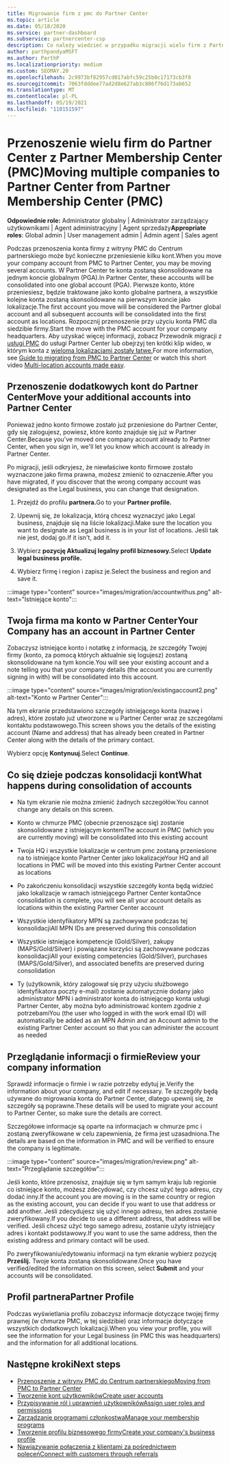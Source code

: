 ```yaml
---
title: Migrowanie firm z pmc do Partner Center
ms.topic: article
ms.date: 05/18/2020
ms.service: partner-dashboard
ms.subservice: partnercenter-csp
description: Co należy wiedzieć w przypadku migracji wielu firm z Partner Membership Center (PMC) do Partner Center i skonsolidowania ich na globalnym koncie partnera.
author: parthpandyaMSFT
ms.author: ParthP
ms.localizationpriority: medium
ms.custom: SEOMAY.20
ms.openlocfilehash: 2c9973bf82957cd017abfc59c25b0c17173cb3f8
ms.sourcegitcommit: 7063fdddee77ad2d8e627ab3c806f76d173ab652
ms.translationtype: MT
ms.contentlocale: pl-PL
ms.lasthandoff: 05/19/2021
ms.locfileid: "110151597"
---
```

# <a name="moving-multiple-companies-to-partner-center-from-partner-membership-center-pmc"></a><span data-ttu-id="5b3f6-103">Przenoszenie wielu firm do Partner Center z Partner Membership Center (PMC)</span><span class="sxs-lookup"><span data-stu-id="5b3f6-103">Moving multiple companies to Partner Center from Partner Membership Center (PMC)</span></span>

<span data-ttu-id="5b3f6-104">**Odpowiednie role:** Administrator globalny | Administrator zarządzający użytkownikami | Agent administracyjny | Agent sprzedaży</span><span class="sxs-lookup"><span data-stu-id="5b3f6-104">**Appropriate roles**: Global admin | User management admin | Admin agent | Sales agent</span></span>

<span data-ttu-id="5b3f6-105">Podczas przenoszenia konta firmy z witryny PMC do Centrum partnerskiego może być konieczne przeniesienie kilku kont.</span><span class="sxs-lookup"><span data-stu-id="5b3f6-105">When you move your company account from PMC to Partner Center, you may be moving several accounts.</span></span> <span data-ttu-id="5b3f6-106">W Partner Center te konta zostaną skonsolidowane na jednym koncie globalnym (PGA).</span><span class="sxs-lookup"><span data-stu-id="5b3f6-106">In Partner Center, these accounts will be consolidated into one global account (PGA).</span></span> <span data-ttu-id="5b3f6-107">Pierwsze konto, które przeniesiesz, będzie traktowane jako konto globalne partnera, a wszystkie kolejne konta zostaną skonsolidowane na pierwszym koncie jako lokalizacje.</span><span class="sxs-lookup"><span data-stu-id="5b3f6-107">The first account you move will be considered the Partner global account and all subsequent accounts will be consolidated into the first account as locations.</span></span> <span data-ttu-id="5b3f6-108">Rozpocznij przenoszenie przy użyciu konta PMC dla siedzibie firmy.</span><span class="sxs-lookup"><span data-stu-id="5b3f6-108">Start the move with the PMC account for your company headquarters.</span></span> <span data-ttu-id="5b3f6-109">Aby uzyskać więcej informacji, zobacz Przewodnik migracji z [usługi PMC](guide-to-migration.md) do usługi Partner Center lub obejrzyj ten krótki klip wideo, w którym konta z [wieloma lokalizacjami zostały łatwe.](https://vimeo.com/290335248)</span><span class="sxs-lookup"><span data-stu-id="5b3f6-109">For more information, see [Guide to migrating from PMC to Partner Center](guide-to-migration.md) or watch this short video [Multi-location accounts made easy](https://vimeo.com/290335248).</span></span>

## <a name="move-your-additional-accounts-into-partner-center"></a><span data-ttu-id="5b3f6-110">Przenoszenie dodatkowych kont do Partner Center</span><span class="sxs-lookup"><span data-stu-id="5b3f6-110">Move your additional accounts into Partner Center</span></span>

<span data-ttu-id="5b3f6-111">Ponieważ jedno konto firmowe zostało już przeniesione do Partner Center, gdy się zalogujesz, powiesz, które konto znajduje się już w Partner Center.</span><span class="sxs-lookup"><span data-stu-id="5b3f6-111">Because you've moved one company account already to Partner Center, when you sign in, we'll let you know which account is already in Partner Center.</span></span>

<span data-ttu-id="5b3f6-112">Po migracji, jeśli odkryjesz, że niewłaściwe konto firmowe zostało wyznaczone jako firma prawna, możesz zmienić to oznaczenie.</span><span class="sxs-lookup"><span data-stu-id="5b3f6-112">After you have migrated, if you discover that the wrong company account was designated as the Legal business, you can change that designation.</span></span>

1. <span data-ttu-id="5b3f6-113">Przejdź do profilu **partnera.**</span><span class="sxs-lookup"><span data-stu-id="5b3f6-113">Go to your **Partner profile.**</span></span>

2. <span data-ttu-id="5b3f6-114">Upewnij się, że lokalizacja, którą chcesz wyznaczyć jako Legal business, znajduje się na liście lokalizacji.</span><span class="sxs-lookup"><span data-stu-id="5b3f6-114">Make sure the location you want to designate as Legal business is in your list of locations.</span></span> <span data-ttu-id="5b3f6-115">Jeśli tak nie jest, dodaj go.</span><span class="sxs-lookup"><span data-stu-id="5b3f6-115">If it isn't, add it.</span></span>

3. <span data-ttu-id="5b3f6-116">Wybierz **pozycję Aktualizuj legalny profil biznesowy.**</span><span class="sxs-lookup"><span data-stu-id="5b3f6-116">Select **Update legal business profile.**</span></span>

4. <span data-ttu-id="5b3f6-117">Wybierz firmę i region i zapisz je.</span><span class="sxs-lookup"><span data-stu-id="5b3f6-117">Select the business and region and save it.</span></span>

:::image type="content" source="images/migration/accountwithus.png" alt-text="Istniejące konto":::

## <a name="your-company-has-an-account-in-partner-center"></a><span data-ttu-id="5b3f6-119">Twoja firma ma konto w Partner Center</span><span class="sxs-lookup"><span data-stu-id="5b3f6-119">Your Company has an account in Partner Center</span></span>

<span data-ttu-id="5b3f6-120">Zobaczysz istniejące konto i notatkę z informacją, że szczegóły Twojej firmy (konto, za pomocą których aktualnie się logujesz) zostaną skonsolidowane na tym koncie.</span><span class="sxs-lookup"><span data-stu-id="5b3f6-120">You will see your existing account and a note telling you that your company details (the account you are currently signing in with) will be consolidated into this account.</span></span>

:::image type="content" source="images/migration/existingaccount2.png" alt-text="Konto w Partner Center":::

<span data-ttu-id="5b3f6-122">Na tym ekranie przedstawiono szczegóły istniejącego konta (nazwę i adres), które zostało już utworzone w u Partner Center wraz ze szczegółami kontaktu podstawowego.</span><span class="sxs-lookup"><span data-stu-id="5b3f6-122">This screen shows you the details of the existing account (Name and address) that has already been created in Partner Center along with the details of the primary contact.</span></span>

<span data-ttu-id="5b3f6-123">Wybierz opcję **Kontynuuj**.</span><span class="sxs-lookup"><span data-stu-id="5b3f6-123">Select **Continue**.</span></span>

## <a name="what-happens-during-consolidation-of-accounts"></a><span data-ttu-id="5b3f6-124">Co się dzieje podczas konsolidacji kont</span><span class="sxs-lookup"><span data-stu-id="5b3f6-124">What happens during consolidation of accounts</span></span>

- <span data-ttu-id="5b3f6-125">Na tym ekranie nie można zmienić żadnych szczegółów.</span><span class="sxs-lookup"><span data-stu-id="5b3f6-125">You cannot change any details on this screen.</span></span>

- <span data-ttu-id="5b3f6-126">Konto w chmurze PMC (obecnie przenoszące się) zostanie skonsolidowane z istniejącym kontem</span><span class="sxs-lookup"><span data-stu-id="5b3f6-126">The account in PMC (which you are currently moving) will be consolidated into this existing account</span></span>

- <span data-ttu-id="5b3f6-127">Twoja HQ i wszystkie lokalizacje w centrum pmc zostaną przeniesione na to istniejące konto Partner Center jako lokalizacje</span><span class="sxs-lookup"><span data-stu-id="5b3f6-127">Your HQ and all locations in PMC will be moved into this existing Partner Center account as locations</span></span>

- <span data-ttu-id="5b3f6-128">Po zakończeniu konsolidacji wszystkie szczegóły konta będą widzieć jako lokalizacje w ramach istniejącego Partner Center konta</span><span class="sxs-lookup"><span data-stu-id="5b3f6-128">Once consolidation is complete, you will see all your account details as locations within the existing Partner Center account</span></span>

- <span data-ttu-id="5b3f6-129">Wszystkie identyfikatory MPN są zachowywane podczas tej konsolidacji</span><span class="sxs-lookup"><span data-stu-id="5b3f6-129">All MPN IDs are preserved during this consolidation</span></span>

- <span data-ttu-id="5b3f6-130">Wszystkie istniejące kompetencje (Gold/Silver), zakupy (MAPS/Gold/Silver) i powiązane korzyści są zachowywane podczas konsolidacji</span><span class="sxs-lookup"><span data-stu-id="5b3f6-130">All your existing competencies (Gold/Silver), purchases (MAPS/Gold/Silver), and associated benefits are preserved during consolidation</span></span>

- <span data-ttu-id="5b3f6-131">Ty (użytkownik, który zalogował się przy użyciu służbowego identyfikatora poczty e-mail) zostanie automatycznie dodany jako administrator MPN i administrator konta do istniejącego konta usługi Partner Center, aby można było administrować kontem zgodnie z potrzebami</span><span class="sxs-lookup"><span data-stu-id="5b3f6-131">You (the user who logged in with the work email ID) will automatically be added as an MPN Admin and an Account admin to the existing Partner Center account so that you can administer the account as needed</span></span>

## <a name="review-your-company-information"></a><span data-ttu-id="5b3f6-132">Przeglądanie informacji o firmie</span><span class="sxs-lookup"><span data-stu-id="5b3f6-132">Review your company information</span></span>

<span data-ttu-id="5b3f6-133">Sprawdź informacje o firmie i w razie potrzeby edytuj je.</span><span class="sxs-lookup"><span data-stu-id="5b3f6-133">Verify the information about your company, and edit if necessary.</span></span>  <span data-ttu-id="5b3f6-134">Te szczegóły będą używane do migrowania konta do Partner Center, dlatego upewnij się, że szczegóły są poprawne.</span><span class="sxs-lookup"><span data-stu-id="5b3f6-134">These details will be used to migrate your account to Partner Center, so make sure the details are correct.</span></span>

<span data-ttu-id="5b3f6-135">Szczegółowe informacje są oparte na informacjach w chmurze pmc i zostaną zweryfikowane w celu zapewnienia, że firma jest uzasadniona.</span><span class="sxs-lookup"><span data-stu-id="5b3f6-135">The details are based on the information in PMC and will be verified to ensure the company is legitimate.</span></span>


:::image type="content" source="images/migration/review.png" alt-text="Przeglądanie szczegółów":::

<span data-ttu-id="5b3f6-137">Jeśli konto, które przenosisz, znajduje się w tym samym kraju lub regionie co istniejące konto, możesz zdecydować, czy chcesz użyć tego adresu, czy dodać inny.</span><span class="sxs-lookup"><span data-stu-id="5b3f6-137">If the account you are moving is in the same country or region as the existing account, you can decide if you want to use that address or add another.</span></span> <span data-ttu-id="5b3f6-138">Jeśli zdecydujesz się użyć innego adresu, ten adres zostanie zweryfikowany.</span><span class="sxs-lookup"><span data-stu-id="5b3f6-138">If you decide to use a different address, that address will be verified.</span></span> <span data-ttu-id="5b3f6-139">Jeśli chcesz użyć tego samego adresu, zostanie użyty istniejący adres i kontakt podstawowy.</span><span class="sxs-lookup"><span data-stu-id="5b3f6-139">If you want to use the same address, then the existing address and primary contact will be used.</span></span>

<span data-ttu-id="5b3f6-140">Po zweryfikowaniu/edytowaniu informacji na tym ekranie wybierz pozycję **Prześlij.** Twoje konta zostaną skonsolidowane.</span><span class="sxs-lookup"><span data-stu-id="5b3f6-140">Once you have verified/edited the information on this screen, select **Submit** and your accounts will be consolidated.</span></span>

## <a name="partner-profile"></a><span data-ttu-id="5b3f6-141">Profil partnera</span><span class="sxs-lookup"><span data-stu-id="5b3f6-141">Partner Profile</span></span>

<span data-ttu-id="5b3f6-142">Podczas wyświetlania profilu zobaczysz informacje dotyczące twojej firmy prawnej (w chmurze PMC, w tej siedzibie) oraz informacje dotyczące wszystkich dodatkowych lokalizacji.</span><span class="sxs-lookup"><span data-stu-id="5b3f6-142">When you view your profile, you will see the information for your Legal business (in PMC this was headquarters) and the information for all additional locations.</span></span>

## <a name="next-steps"></a><span data-ttu-id="5b3f6-143">Następne kroki</span><span class="sxs-lookup"><span data-stu-id="5b3f6-143">Next steps</span></span>

- [<span data-ttu-id="5b3f6-144">Przenoszenie z witryny PMC do Centrum partnerskiego</span><span class="sxs-lookup"><span data-stu-id="5b3f6-144">Moving from PMC to Partner Center</span></span>](move-pmc-pc-map.md)
- [<span data-ttu-id="5b3f6-145">Tworzenie kont użytkowników</span><span class="sxs-lookup"><span data-stu-id="5b3f6-145">Create user accounts</span></span>](create-user-accounts-and-set-permissions.md)
- [<span data-ttu-id="5b3f6-146">Przypisywanie ról i uprawnień użytkowników</span><span class="sxs-lookup"><span data-stu-id="5b3f6-146">Assign user roles and permissions</span></span>](permissions-overview.md)
- [<span data-ttu-id="5b3f6-147">Zarządzanie programami członkostwa</span><span class="sxs-lookup"><span data-stu-id="5b3f6-147">Manage your membership programs</span></span>](renew-mpn-offers.md)
- [<span data-ttu-id="5b3f6-148">Tworzenie profilu biznesowego firmy</span><span class="sxs-lookup"><span data-stu-id="5b3f6-148">Create your company's business profile</span></span>](create-a-marketing-profile.md)
- [<span data-ttu-id="5b3f6-149">Nawiązywanie połączenia z klientami za pośrednictwem poleceń</span><span class="sxs-lookup"><span data-stu-id="5b3f6-149">Connect with customers through referrals</span></span>](manage-leads.md)
